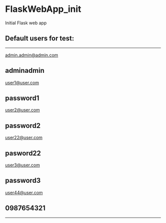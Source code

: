 # FlaskWebApp_init
Initial Flask web app

## Default users for test:

-------------------------------
admin.admin@admin.com

adminadmin
-------------------------------
user1@user.com

password1
-------------------------------
user2@user.com

password2
-------------------------------
user22@user.com

pasword22
-------------------------------
user3@user.com

password3
-------------------------------
user44@user.com

0987654321
-------------------------------
-------------------------------